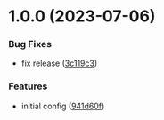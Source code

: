 # 1.0.0 (2023-07-06)


### Bug Fixes

* fix release ([3c119c3](https://github.com/kyletsang/semantic-release-config/commit/3c119c363506ce8b90dc16819339cf035a5045a5))


### Features

* initial config ([941d60f](https://github.com/kyletsang/semantic-release-config/commit/941d60f911bb82988bd5b64630aeb483f0e439e4))
